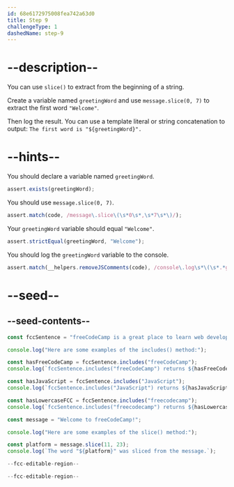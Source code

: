 ```yaml
---
id: 68e6172975008fea742a63d0
title: Step 9
challengeType: 1
dashedName: step-9
---
```


# --description--

You can use `slice()` to extract from the beginning of a string.

Create a variable named `greetingWord` and use `message.slice(0, 7)` to extract the first word `"Welcome"`.

Then log the result. You can use a template literal or string concatenation to output: `The first word is "${greetingWord}".`

# --hints--

You should declare a variable named `greetingWord`.

```js
assert.exists(greetingWord);
```

You should use `message.slice(0, 7)`.

```js
assert.match(code, /message\.slice\(\s*0\s*,\s*7\s*\)/);
```

Your `greetingWord` variable should equal `"Welcome"`.

```js
assert.strictEqual(greetingWord, "Welcome");
```

You should log the `greetingWord` variable to the console.

```js
assert.match(__helpers.removeJSComments(code), /console\.log\s*\(\s*.*greetingWord.*\s*\)/);
```

# --seed--

## --seed-contents--

```js
const fccSentence = "freeCodeCamp is a great place to learn web development.";

console.log("Here are some examples of the includes() method:");

const hasFreeCodeCamp = fccSentence.includes("freeCodeCamp");
console.log(`fccSentence.includes("freeCodeCamp") returns ${hasFreeCodeCamp} because the word "freeCodeCamp" is in the sentence.`);

const hasJavaScript = fccSentence.includes("JavaScript");
console.log(`fccSentence.includes("JavaScript") returns ${hasJavaScript} because the word "JavaScript" is not in the sentence.`);

const hasLowercaseFCC = fccSentence.includes("freecodecamp");
console.log(`fccSentence.includes("freecodecamp") returns ${hasLowercaseFCC} because includes is case-sensitive.`);

const message = "Welcome to freeCodeCamp!";

console.log("Here are some examples of the slice() method:");

const platform = message.slice(11, 23);
console.log(`The word "${platform}" was sliced from the message.`);

--fcc-editable-region--

--fcc-editable-region--
```
